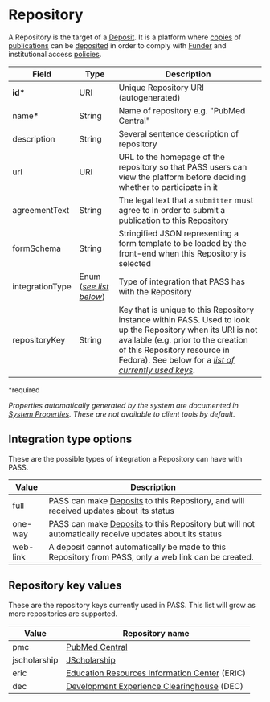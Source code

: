 # Repository

A Repository is the target of a [Deposit](Deposit.md). It is a platform where [copies](RepositoryCopy.md) of [publications](Publication.md) can be [deposited](Deposit.md) in order to comply with [Funder](Funder.md) and institutional access [policies](Policy.md).

| Field  		| Type  		| Description |
| ------------- | ------------- | ------------- |
| __id*__ | URI | Unique Repository URI (autogenerated) |
| name* | String | Name of repository e.g. "PubMed Central" |
| description | String | Several sentence description of repository |
| url | URI | URL to the homepage of the repository so that PASS users can view the platform before deciding whether to participate in it |
| agreementText | String | The legal text that a `submitter` must agree to in order to submit a publication to this Repository |
| formSchema | String | Stringified JSON representing a form template to be loaded by the front-end when this Repository is selected |
| integrationType | Enum ([_see list below_](#integration-type-options)) | Type of integration that PASS has with the Repository |
|repositoryKey | String | Key that is unique to this Repository instance within PASS.  Used to look up the Repository when its URI is not available (e.g. prior to the creation of this Repository resource in Fedora). See below for a [_list of currently used keys_](#repository-key-values). |

*required 

*Properties automatically generated by the system are documented in [System Properties](SystemProperties.md). These are not available to client tools by default.*

## Integration type options

These are the possible types of integration a Repository can have with PASS.

| Value  		  | Description |
| --------------- | ------------- |
| full | PASS can make [Deposits](Deposit.md) to this Repository, and will received updates about its status |
| one-way | PASS can make [Deposits](Deposit.md) to this Repository but will not automatically receive updates about its status |
| web-link | A deposit cannot automatically be made to this Repository from PASS, only a web link can be created. |

## Repository key values

These are the repository keys currently used in PASS. This list will grow as more repositories are supported.

| Value  		  | Repository name |
| --------------- | ------------- |
| pmc | [PubMed Central](https://www.ncbi.nlm.nih.gov/pmc/) |
| jscholarship | [JScholarship](https://jscholarship.library.jhu.edu/) |
| eric | [Education Resources Information Center](https://eric.ed.gov/) (ERIC) |
| dec | [Development Experience Clearinghouse](https://dec.usaid.gov/dec/) (DEC) |
